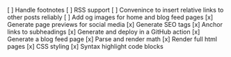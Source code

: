 [ ] Handle footnotes
[ ] RSS support
[ ] Convenince to insert relative links to other posts reliably
[ ] Add og images for home and blog feed pages
[x] Generate page previews for social media
[x] Generate SEO tags
[x] Anchor links to subheadings
[x] Generate and deploy in a GitHub action
[x] Generate a blog feed page
[x] Parse and render math
[x] Render full html pages
[x] CSS styling
[x] Syntax highlight code blocks

